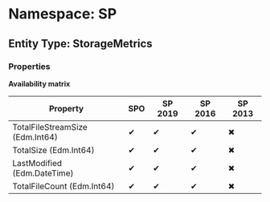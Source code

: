 # Namespace: SP
## Entity Type: StorageMetrics

### Properties

**Availability matrix**

Property | SPO | SP 2019 | SP 2016 | SP 2013
----------|-----|---------|---------|--------
TotalFileStreamSize (Edm.Int64) | ✔ | ✔ | ✔ | ✖
TotalSize (Edm.Int64) | ✔ | ✔ | ✔ | ✖
LastModified (Edm.DateTime) | ✔ | ✔ | ✔ | ✖
TotalFileCount (Edm.Int64) | ✔ | ✔ | ✔ | ✖

